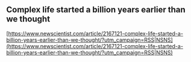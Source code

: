## Complex life started a billion years earlier than we thought
  
  [https://www.newscientist.com/article/2167121-complex-life-started-a-billion-years-earlier-than-we-thought/?utm_campaign=RSS|NSNS](https://www.newscientist.com/article/2167121-complex-life-started-a-billion-years-earlier-than-we-thought/?utm_campaign=RSS|NSNS)